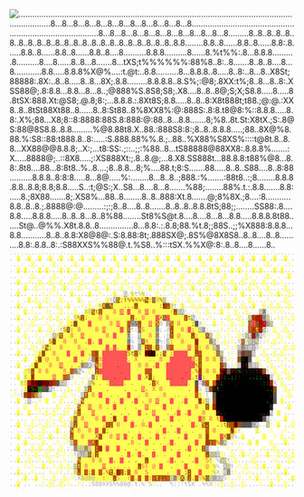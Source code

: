 ![..........................................................................................................................................8...8...8...8...8...8...8...8...8...8...8...8...8....................................................................................8...8...8...8...8...8...8...8...8...8...8...8.........8..8..8..8..8..8..8..8..8..8..8..8..8..8..8..8..8..8..8..8..8..8..8..8.8........8.8..8......8.8..8......8.8:.8......8.8..8......8.8..8......8.8..8....8..........8.8.8..........8......8.%t%%:.8...8.8.8..........8..........8....8......8..8...8.......8...tXS;t%%%%%%:88%8..8:..8.......8..8..8....8...8............8.8.....8.8.8%X@%....:t.@t:..8.8..........8...8.8.8..8.....8..8:..8...8..X8St;88888:.8X:..8..8.....8..8...8X;.8.8.........8.8.8.8..8.S%;:@8;.8XX:t%;8..8...8..8:.XSS88@;.8:8.8...8.8...8...8..;@888%S.8S8;S8;.X8....8..8..8@;S;X;S8.8.....8.....8.8tSX:888.Xt:@S8;.@.8;8:;...8.8.8.:.8Xt8S;8.8.....8..8..8:X8t888t;t88.;@:@.:XX8..8..8tSt88Xt88..8......8..8:St88..8%8XX8%:@:888S:.8:8.t8@8:%::8.8.8.....8.8:.X%;88...X8;8::8:8888:88S.8:888:@:88..8...8.8.......8;%8..8t.St:X8tX.;S:.8@S:88@8S8.8..8.8.........%@8.88t8.X..88.:888S8:8:;8..8..8.8.8.....;88..8X@%8.88.%:S8::88:t888.8..8:.....:S.888.88%%.8.;..88..%X88%S8XS%::::t@8t.8..8.8...XX88@@8.8.8;..X:;...t8:SS:.;::..;;:%88..8...tS88888@88XX8:.8.8.8%.......:X.....8888@;..::8X8.....;:XS888Xt:;.8..8.@;...8.X8.SS888t...88.8.8:t88%@8...8.8:.8t8....88...8:8t8..%..8....;8..8.8...8;%....88.t;8:S.......88.....8..8..S88....8..8:88..........8.8.8..8:8:8.....8...8@.....%:........8...8..8..;888.:%.......:88t8..:;8........8.8.8.8.8..8.8;8.8;8.8.....S..:t;@S:;X..S8...8....8...8.......%88;........88%.t.:.8.8.......8.8:.....8.;8X88.......8;.XS8%...88..8........8..8..888:Xt.8.......@;8%8X.;8....:8...........8.8..8..8.;.8888@:@.........:;:;8..8....8..8.......8..8..8..8.8.8tS;88;;........SS88:.8....8.8.....8.8.8.....8..8..8...8..8%88........St8%S@t.8....8....8...8...8.8.....8.8.8.8t88......St@..@%%.X8t.8.8..8...............8...8.8:.:.8.8;88.%t.8;;88S..;;%X888:8.8.8...8.8...........8..8..8.8:X8@8@:.S:8.88:8t;.888SX@;.8S%@8X8S8..8..8....8..8..........8.8:.8.8..8:.:S88XXS%%88@.t.%S8..%:::tSX.%%X@:8:.8..8....8......8..](https://user-images.githubusercontent.com/114263485/199013208-c58bfc97-7f2f-4680-8b9a-d8560c74b663.svg)
![bomb2.svg](bomb2.svg)
